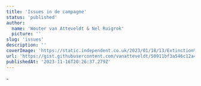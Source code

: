 ```yaml
---
title: 'Issues in de campagne'
status: 'published'
author:
  name: 'Wouter van Atteveldt & Nel Ruigrok'
  picture: ''
slug: 'issues'
description: ''
coverImage: 'https://static.independent.co.uk/2023/01/18/13/Extinction%20Rebellion%20comp.jpg?width=1200'
url: 'https://gist.githubusercontent.com/vanatteveldt/50911bf3a546c12a48c198e253e9e292/raw/fdac71fd9e314edf902a0e1bd8058911fc2950aa/issues.html'
publishedAt: '2023-11-16T20:26:37.279Z'
---
```


\-

